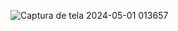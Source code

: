 ![Captura de tela 2024-05-01 013657](https://github.com/NicoleValleGurgel/DIO-Bootcamp-Java/assets/160984178/4ba465ac-7620-4701-b3b0-416668f9a460)
